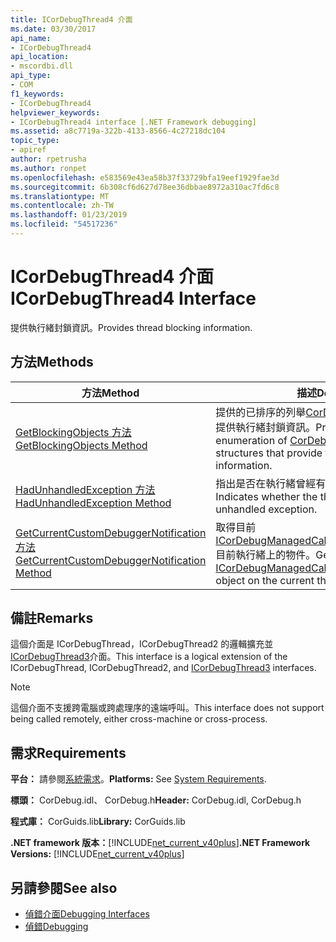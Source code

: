 ```yaml
---
title: ICorDebugThread4 介面
ms.date: 03/30/2017
api_name:
- ICorDebugThread4
api_location:
- mscordbi.dll
api_type:
- COM
f1_keywords:
- ICorDebugThread4
helpviewer_keywords:
- ICorDebugThread4 interface [.NET Framework debugging]
ms.assetid: a8c7719a-322b-4133-8566-4c27218dc104
topic_type:
- apiref
author: rpetrusha
ms.author: ronpet
ms.openlocfilehash: e583569e43ea58b37f33729bfa19eef1929fae3d
ms.sourcegitcommit: 6b308cf6d627d78ee36dbbae8972a310ac7fd6c8
ms.translationtype: MT
ms.contentlocale: zh-TW
ms.lasthandoff: 01/23/2019
ms.locfileid: "54517236"
---
```

# <a name="icordebugthread4-interface"></a><span data-ttu-id="b0f48-102">ICorDebugThread4 介面</span><span class="sxs-lookup"><span data-stu-id="b0f48-102">ICorDebugThread4 Interface</span></span>
<span data-ttu-id="b0f48-103">提供執行緒封鎖資訊。</span><span class="sxs-lookup"><span data-stu-id="b0f48-103">Provides thread blocking information.</span></span>  
  
## <a name="methods"></a><span data-ttu-id="b0f48-104">方法</span><span class="sxs-lookup"><span data-stu-id="b0f48-104">Methods</span></span>  
  
|<span data-ttu-id="b0f48-105">方法</span><span class="sxs-lookup"><span data-stu-id="b0f48-105">Method</span></span>|<span data-ttu-id="b0f48-106">描述</span><span class="sxs-lookup"><span data-stu-id="b0f48-106">Description</span></span>|  
|------------|-----------------|  
|[<span data-ttu-id="b0f48-107">GetBlockingObjects 方法</span><span class="sxs-lookup"><span data-stu-id="b0f48-107">GetBlockingObjects Method</span></span>](../../../../docs/framework/unmanaged-api/debugging/icordebugthread4-getblockingobjects-method.md)|<span data-ttu-id="b0f48-108">提供的已排序的列舉[CorDebugBlockingObject](../../../../docs/framework/unmanaged-api/debugging/cordebugblockingobject-structure.md)結構提供執行緒封鎖資訊。</span><span class="sxs-lookup"><span data-stu-id="b0f48-108">Provides an ordered enumeration of [CorDebugBlockingObject](../../../../docs/framework/unmanaged-api/debugging/cordebugblockingobject-structure.md) structures that provide thread blocking information.</span></span>|  
|[<span data-ttu-id="b0f48-109">HadUnhandledException 方法</span><span class="sxs-lookup"><span data-stu-id="b0f48-109">HadUnhandledException Method</span></span>](../../../../docs/framework/unmanaged-api/debugging/icordebugthread4-hadunhandledexception-method.md)|<span data-ttu-id="b0f48-110">指出是否在執行緒曾經有未處理的例外狀況。</span><span class="sxs-lookup"><span data-stu-id="b0f48-110">Indicates whether the thread has ever had an unhandled exception.</span></span>|  
|[<span data-ttu-id="b0f48-111">GetCurrentCustomDebuggerNotification 方法</span><span class="sxs-lookup"><span data-stu-id="b0f48-111">GetCurrentCustomDebuggerNotification Method</span></span>](../../../../docs/framework/unmanaged-api/debugging/icordebugthread4-getcurrentcustomdebuggernotification-method.md)|<span data-ttu-id="b0f48-112">取得目前[ICorDebugManagedCallback3::CustomNotification](../../../../docs/framework/unmanaged-api/debugging/icordebugmanagedcallback3-customnotification-method.md)目前執行緒上的物件。</span><span class="sxs-lookup"><span data-stu-id="b0f48-112">Gets the current [ICorDebugManagedCallback3::CustomNotification](../../../../docs/framework/unmanaged-api/debugging/icordebugmanagedcallback3-customnotification-method.md) object on the current thread.</span></span>|  
  
## <a name="remarks"></a><span data-ttu-id="b0f48-113">備註</span><span class="sxs-lookup"><span data-stu-id="b0f48-113">Remarks</span></span>  
 <span data-ttu-id="b0f48-114">這個介面是 ICorDebugThread，ICorDebugThread2 的邏輯擴充並[ICorDebugThread3](../../../../docs/framework/unmanaged-api/debugging/icordebugthread3-interface.md)介面。</span><span class="sxs-lookup"><span data-stu-id="b0f48-114">This interface is a logical extension of the ICorDebugThread, ICorDebugThread2, and [ICorDebugThread3](../../../../docs/framework/unmanaged-api/debugging/icordebugthread3-interface.md) interfaces.</span></span>  
  
> [!NOTE]
>  <span data-ttu-id="b0f48-115">這個介面不支援跨電腦或跨處理序的遠端呼叫。</span><span class="sxs-lookup"><span data-stu-id="b0f48-115">This interface does not support being called remotely, either cross-machine or cross-process.</span></span>  
  
## <a name="requirements"></a><span data-ttu-id="b0f48-116">需求</span><span class="sxs-lookup"><span data-stu-id="b0f48-116">Requirements</span></span>  
 <span data-ttu-id="b0f48-117">**平台：** 請參閱[系統需求](../../../../docs/framework/get-started/system-requirements.md)。</span><span class="sxs-lookup"><span data-stu-id="b0f48-117">**Platforms:** See [System Requirements](../../../../docs/framework/get-started/system-requirements.md).</span></span>  
  
 <span data-ttu-id="b0f48-118">**標頭：** CorDebug.idl、 CorDebug.h</span><span class="sxs-lookup"><span data-stu-id="b0f48-118">**Header:** CorDebug.idl, CorDebug.h</span></span>  
  
 <span data-ttu-id="b0f48-119">**程式庫：** CorGuids.lib</span><span class="sxs-lookup"><span data-stu-id="b0f48-119">**Library:** CorGuids.lib</span></span>  
  
 <span data-ttu-id="b0f48-120">**.NET framework 版本：**[!INCLUDE[net_current_v40plus](../../../../includes/net-current-v40plus-md.md)]</span><span class="sxs-lookup"><span data-stu-id="b0f48-120">**.NET Framework Versions:** [!INCLUDE[net_current_v40plus](../../../../includes/net-current-v40plus-md.md)]</span></span>  
  
## <a name="see-also"></a><span data-ttu-id="b0f48-121">另請參閱</span><span class="sxs-lookup"><span data-stu-id="b0f48-121">See also</span></span>
- [<span data-ttu-id="b0f48-122">偵錯介面</span><span class="sxs-lookup"><span data-stu-id="b0f48-122">Debugging Interfaces</span></span>](../../../../docs/framework/unmanaged-api/debugging/debugging-interfaces.md)
- [<span data-ttu-id="b0f48-123">偵錯</span><span class="sxs-lookup"><span data-stu-id="b0f48-123">Debugging</span></span>](../../../../docs/framework/unmanaged-api/debugging/index.md)

